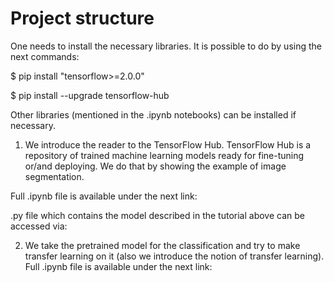 # Project structure

One needs to install the necessary libraries. It is possible to do by using the next commands:

$ pip install "tensorflow>=2.0.0"

$ pip install --upgrade tensorflow-hub

Other libraries (mentioned in the .ipynb notebooks) can be installed if necessary.

1. We introduce the reader to the TensorFlow Hub. TensorFlow Hub is a repository of trained machine learning models ready for fine-tuning or/and deploying. We do that by showing the example of image segmentation.

  Full .ipynb file is available under the next link:

  .py file which contains the model described in the tutorial above can be accessed via:

2. We take the pretrained model for the classification and try to make transfer learning on it (also we introduce the notion of transfer learning). Full .ipynb file is available under the next link:
